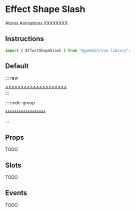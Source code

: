 # Effect Shape Slash
<Badge type="tip">Atoms</Badge> <Badge type="info">Animations</Badge> <Badge type="info">XXXXXXXX</Badge>

## Instructions

```ts
import { EffectShapeSlash } from "@guebbit/vue-library";
```

## Default

::: raw
<div class="dev-section">
    AAAAAAAAAAAAAAAAAAAA
</div>
:::

::: code-group
```html
AAAAAAAAAAAAAAAAAA
```
:::


## Props
TODO

## Slots
TODO

## Events
TODO

<style lang="scss">
@use "../../theme.scss";
</style>

<script setup>
import { EffectShapeSlash } from '../../../src/';
</script>

